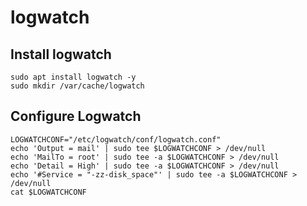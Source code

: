 # logwatch

## Install logwatch
~~~
sudo apt install logwatch -y
sudo mkdir /var/cache/logwatch
~~~

## Configure Logwatch
~~~
LOGWATCHCONF="/etc/logwatch/conf/logwatch.conf"
echo 'Output = mail' | sudo tee $LOGWATCHCONF > /dev/null
echo 'MailTo = root' | sudo tee -a $LOGWATCHCONF > /dev/null
echo 'Detail = High' | sudo tee -a $LOGWATCHCONF > /dev/null
echo '#Service = "-zz-disk_space"' | sudo tee -a $LOGWATCHCONF > /dev/null
cat $LOGWATCHCONF
~~~
